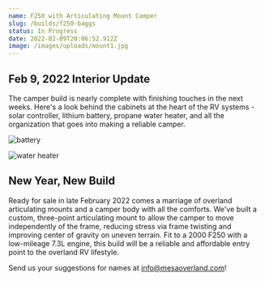 ```yaml
---
name: F250 with Articulating Mount Camper
slug: /builds/f250-baggs
status: In Progress
date: 2022-02-09T20:06:52.912Z
image: /images/uploads/mount1.jpg
---
```

## Feb 9, 2022 Interior Update

The camper build is nearly complete with finishing touches in the next weeks. Here's a look behind the cabinets at the heart of the RV systems - solar controller, lithium battery, propane water heater, and all the organization that goes into making a reliable camper.

![battery](/images/uploads/baggs-battery.jpg "battery")

![water heater](/images/uploads/baggs-water-heater.jpg "water heater")

## New Year, New Build

Ready for sale in late February 2022 comes a marriage of overland articulating mounts and a camper body with all the comforts. We've built a custom, three-point articulating mount to allow the camper to move independently of the frame, reducing stress via frame twisting and improving center of gravity on uneven terrain. Fit to a 2000 F250 with a low-mileage 7.3L engine, this build will be a reliable and affordable entry point to the overland RV lifestyle.

Send us your suggestions for names at info@mesaoverland.com!